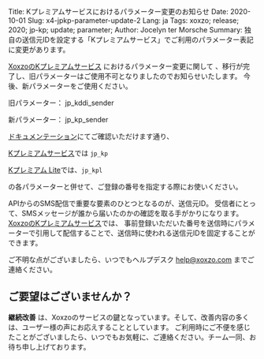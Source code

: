Title: Kプレミアムサービスにおけるパラメーター変更のお知らせ
Date: 2020-10-01
Slug: x4-jpkp-parameter-update-2
Lang: ja
Tags: xoxzo; release; 2020; jp-kp; update; parameter;
Author: Jocelyn ter Morsche
Summary: 独自の送信元IDを設定する「Kプレミアムサービス」でご利用のパラメーター表記に変更があります。

[XoxzoのKプレミアムサービス](https://help.xoxzo.com/ja/xoxzo-cloud-telephony/articles/the-k-premium-service/)
におけるパラメーター変更に関して 、移行が完了し、旧パラメーターはご使用不可となりましたのでお知らせいたします。 今後、新パラメーターをご使用ください。

旧パラメーター： jp_kddi_sender

新パラメーター： jp_kp_sender

[ドキュメンテーション](https://docs.xoxzo.com/ja/sms.html#jp-specific-optional-parameters)にてご確認いただけます通り、

[Kプレミアムサービス](https://help.xoxzo.com/ja/xoxzo-cloud-telephony/articles/the-k-premium-service/)では `jp_kp` 

[Kプレミアム Lite](https://help.xoxzo.com/ja/xoxzo-cloud-telephony/articles/the-k-premium-lite/)では、`jp_kpl` 

の各パラメーターと併せて、ご登録の番号を指定する際にお使いください。

APIからのSMS配信で重要な要素のひとつとなるのが、送信元ID。 受信者にとって、SMSメッセージが誰から届いたのかの確認を取る手がかりになります。
[XoxzoのKプレミアムサービス](https://help.xoxzo.com/ja/xoxzo-cloud-telephony/articles/the-k-premium-service/)では、 
事前登録いただいた番号を送信時にパラメーターで引用して配信することで、送信時に使われる送信元IDを固定することができます。

ご不明な点がございましたら、いつでもヘルプデスク help@xoxzo.com までご連絡ください。

## ご要望はございませんか？

**継続改善** は、Xoxzoのサービスの鍵となっています。そして、改善内容の多くは、ユーザー様の声にお応えすることとしています。
ご利用時にご不便を感じたことがございましたら、いつでもお気軽に、ご連絡ください。チーム一同、お待ち申し上げております。

